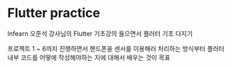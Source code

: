 # Flutter practice

Infearn 오준석 강사님의 Flutter 기초강의 들으면서 플러터 기초 다지기 <br>


프로젝트 1 ~ 6까지 진행하면서 핸드폰을 센서를 이용해러 처리하는 방식부터 플러터 내부 코드를 어떻에 작성해야하는 지에 대해서 배우는 것이 목표 
